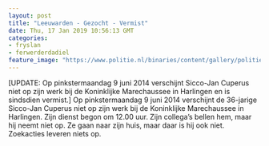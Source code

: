 ```yaml
---
layout: post
title: "Leeuwarden - Gezocht - Vermist"
date: Thu, 17 Jan 2019 10:56:13 GMT
categories: 
- fryslan 
- ferwerderdadiel 
feature_image: "https://www.politie.nl/binaries/content/gallery/politie/gezocht/dossiers/2019/coldcases/01/sicco-jan-cuperus.jpg"
---
```


[UPDATE: Op pinkstermaandag 9 juni 2014 verschijnt Sicco-Jan Cuperus niet op zijn werk bij de Koninklijke Marechaussee in Harlingen en is sindsdien vermist.] Op pinkstermaandag 9 juni 2014 verschijnt de 36-jarige Sicco-Jan Cuperus niet op zijn werk bij de Koninklijke Marechaussee in Harlingen. Zijn dienst begon om 12.00 uur. Zijn collega’s bellen hem, maar hij neemt niet op. Ze gaan naar zijn huis, maar daar is hij ook niet. Zoekacties leveren niets op.
